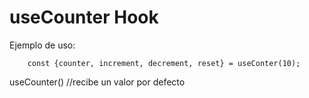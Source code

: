 
# useCounter Hook

Ejemplo de uso:

```
    const {counter, increment, decrement, reset} = useConter(10);
```
useCounter() //recibe un valor por defecto